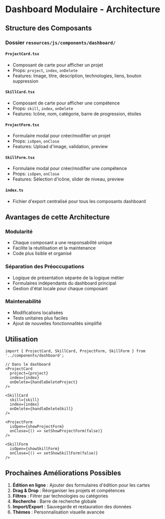 # Dashboard Modulaire - Architecture

## Structure des Composants

### Dossier `resources/js/components/dashboard/`

#### `ProjectCard.tsx`
- Composant de carte pour afficher un projet
- Props: `project`, `index`, `onDelete`
- Features: Image, titre, description, technologies, liens, bouton suppression

#### `SkillCard.tsx`
- Composant de carte pour afficher une compétence
- Props: `skill`, `index`, `onDelete`
- Features: Icône, nom, catégorie, barre de progression, étoiles

#### `ProjectForm.tsx`
- Formulaire modal pour créer/modifier un projet
- Props: `isOpen`, `onClose`
- Features: Upload d'image, validation, preview

#### `SkillForm.tsx`
- Formulaire modal pour créer/modifier une compétence
- Props: `isOpen`, `onClose`
- Features: Sélection d'icône, slider de niveau, preview

#### `index.ts`
- Fichier d'export centralisé pour tous les composants dashboard

## Avantages de cette Architecture

### Modularité
- Chaque composant a une responsabilité unique
- Facilite la réutilisation et la maintenance
- Code plus lisible et organisé

### Séparation des Préoccupations
- Logique de présentation séparée de la logique métier
- Formulaires indépendants du dashboard principal
- Gestion d'état locale pour chaque composant

### Maintenabilité
- Modifications localisées
- Tests unitaires plus faciles
- Ajout de nouvelles fonctionnalités simplifié

## Utilisation

```tsx
import { ProjectCard, SkillCard, ProjectForm, SkillForm } from '../components/dashboard';

// Dans le dashboard
<ProjectCard 
  project={project} 
  index={index} 
  onDelete={handleDeleteProject} 
/>

<SkillCard 
  skill={skill} 
  index={index} 
  onDelete={handleDeleteSkill} 
/>

<ProjectForm 
  isOpen={showProjectForm} 
  onClose={() => setShowProjectForm(false)} 
/>

<SkillForm 
  isOpen={showSkillForm} 
  onClose={() => setShowSkillForm(false)} 
/>
```

## Prochaines Améliorations Possibles

1. **Édition en ligne** : Ajouter des formulaires d'édition pour les cartes
2. **Drag & Drop** : Réorganiser les projets et compétences
3. **Filtres** : Filtrer par technologies ou catégories
4. **Recherche** : Barre de recherche globale
5. **Import/Export** : Sauvegarde et restauration des données
6. **Thèmes** : Personnalisation visuelle avancée
